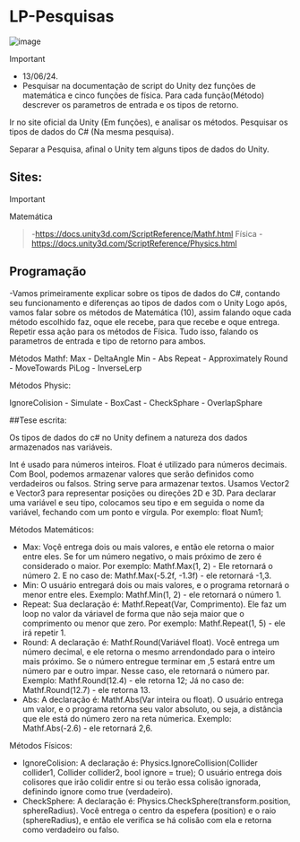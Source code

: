 # LP-Pesquisas
![image](https://github.com/DanielCarvalhoS/LP-Pesquisas/assets/162492997/34c3cdcf-1c08-47e5-aa36-8262dc184597)

>[!Important]
>- 13/06/24.
>- Pesquisar na documentação de script do Unity dez funções de matemática e cinco funções de física. Para cada função(Método) descrever os parametros de entrada e os tipos de retorno.

Ir no site oficial da Unity (Em funções), e analisar os métodos.
Pesquisar os tipos de dados do C# (Na mesma pesquisa).

Separar a Pesquisa, afinal o Unity tem alguns tipos de dados do Unity.

## Sites:
>[!Important]
Matemática
>-https://docs.unity3d.com/ScriptReference/Mathf.html
Física
>-https://docs.unity3d.com/ScriptReference/Physics.html

## Programação

-Vamos primeiramente explicar sobre os tipos de dados do C#, contando seu funcionamento e diferenças ao tipos de dados com o Unity
  Logo após, vamos falar sobre os métodos de Matemática (10), assim falando oque cada método escolhido faz, oque ele recebe, para que recebe e oque entrega.
  Repetir essa ação para os métodos de Física. Tudo isso, falando os parametros de entrada e tipo de retorno para ambos.

 Métodos Mathf:
Max - DeltaAngle
Min - Abs
Repeat - Approximately
Round - MoveTowards
PiLog - InverseLerp

 Métodos Physic:

IgnoreColision -
Simulate -
BoxCast -
CheckSphare -
OverlapSphare 

##Tese escrita:

Os tipos de dados do c# no Unity definem a natureza dos dados armazenados nas variáveis.

Int é usado para números inteiros.
Float é utilizado para números decimais.
Com Bool, podemos armazenar valores que serão definidos como verdadeiros ou falsos.
String serve para armazenar textos.
Usamos Vector2 e Vector3 para representar posições ou direções 2D e 3D.
Para declarar uma variável e seu tipo, colocamos seu tipo e em seguida o nome da variável, fechando com um ponto e vírgula. Por exemplo: float Num1;


Métodos Matemáticos:
- Max: 
Voçê entrega dois ou mais valores, e então ele retorna o maior entre eles. Se for um número negativo, o mais próximo de zero é considerado o maior. Por exemplo: Mathf.Max(1, 2) - Ele retornará o número 2. E no caso de: Mathf.Max(-5.2f, -1.3f) - ele retornará -1,3.
- Min:
O usuário entregará dois ou mais valores, e o programa retornará o menor entre eles. Exemplo: Mathf.Min(1, 2) - ele retornará o número 1.
- Repeat:
Sua declaração é: Mathf.Repeat(Var, Comprimento). Ele faz um loop no valor da váriavel de forma que não seja maior que o comprimento ou menor que zero. Por exemplo: Mathf.Repeat(1, 5) - ele irá repetir 1.
- Round:
A declaração é: Mathf.Round(Variável float). Você entrega um número decimal, e ele retorna o mesmo arrendondado para o inteiro mais próximo. Se o número entregue terminar em ,5 estará entre um número par e outro impar. Nesse caso, ele retornará o número par. Exemplo: Mathf.Round(12.4) - ele retorna 12; Já no caso de: Mathf.Round(12.7) - ele retorna 13.
- Abs:
A declaração é: Mathf.Abs(Var inteira ou float). O usuário entrega um valor, e o programa retorna seu valor absoluto, ou seja, a distância que ele está do número zero na reta númerica. Exemplo: Mathf.Abs(-2.6) - ele retornará 2,6.


Métodos Físicos:
- IgnoreColision:
A declaração é: Physics.IgnoreCollision(Collider collider1, Collider collider2, bool ignore = true); O usuário entrega dois colisores que irão colidir entre si ou terão essa colisão ignorada, definindo ignore como true (verdadeiro).
- CheckSphere:
A declaração é: Physics.CheckSphere(transform.position, sphereRadius). Você entrega o centro da espefera (position) e o raio (sphereRadius), e então ele verifica se há colisão com ela e retorna como verdadeiro ou falso.
